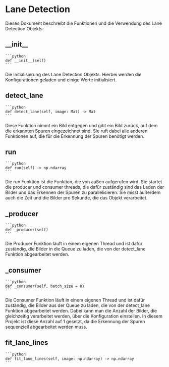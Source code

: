 # Lane Detection

Dieses Dokument beschreibt die Funktionen und die Verwendung des Lane Detection Objekts.

## \_\_init\_\_

    ```python
    def __init__(self)
    ```
Die Initialisierung des Lane Detection Objekts. Hierbei werden die Konfigurationen geladen und einige Werte initialisiert.

## detect_lane

    ```python
    def detect_lane(self, image: Mat) -> Mat
    ```
Diese Funktion nimmt ein Bild entgegen und gibt ein Bild zurück, auf dem die erkannten Spuren eingezeichnet sind. 
Sie ruft dabei alle anderen Funktionen auf, die für die Erkennung der Spuren benötigt werden.

## run
    ```python
    def run(self) -> np.ndarray
    ```
Die run Funktion ist die Funktion, die von außen aufgerufen wird. Sie startet die producer und consumer threads, 
die dafür zuständig sind das Laden der Bilder und das Erkennen der Spuren zu parallelisieren. Sie misst außerdem auch 
die Zeit und die Bilder pro Sekunde, die das Objekt verarbeitet.

## \_producer

    ```python
    def _producer(self)
    ```
Die Producer Funktion läuft in einem eigenen Thread und ist dafür zuständig, die Bilder in die Queue zu laden,
die von der detect_lane Funktion abgearbeitet werden.

## \_consumer

    ```python
    def _consumer(self, batch_size = 8)
    ```
Die Consumer Funktion läuft in einem eigenen Thread und ist dafür zuständig, die Bilder aus der Queue zu laden,
die von der detect_lane Funktion abgearbeitet werden. Dabei kann man die Anzahl der Bilder, die gleichzeitig verarbeitet 
werden, über die Konfiguration einstellen. In diesem Projekt ist diese Anzahl auf 1 gesetzt, da die Erkennung der Spuren
sequenziell abgearbeitet werden muss.

## fit\_lane\_lines

    ```python
    def fit_lane_lines(self, image: np.ndarray) -> np.ndarray
    ```


